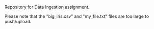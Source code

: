 Repository for Data Ingestion assignment. 

Please note that the "big_iris.csv" and "my_file.txt" files are too large to push/upload. 
